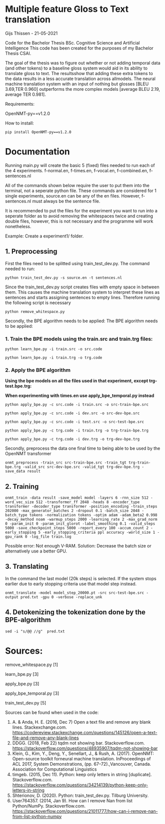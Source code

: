 # Multiple feature Gloss to Text translation 
Gijs Thissen - 21-05-2021

Code for the Bachelor Thesis BSc. Cognitive Science and Artificial Intelligence
This code has been created for the purposes of my Bachelor Thesis CSAI.

The goal of the thesis was to figure out whether or not adding temporal data (and other tokens) to a baseline gloss system would aid in its ability to translate gloss to text.
The resultsshow that adding these extra tokens to the data results in a less accurate translation across allmodels. The neural machine translation system with an input of nothing but glosses [BLEU 3.69,TER 0.960] outperforms the more complex models [average BLEU 2.19, average TER 0.981].


Requirements:

OpenNMT-py==v1.2.0

How to install:
```
pip install OpenNMT-py==v1.2.0
```

# Documentation

Running main.py will create the basic 5 (fixed) files needed to run each of the 4 experiments.
f-normal.en, f-times.en, f-vocal.en, f-combined.en, f-sentences.nl

All of the commands shown below require the user to put them into the terminal, not a seperate python file.
These commands are considered for 1 single experiments, source.en can be any of the en files. However, f-sentences.nl must always be the sentence file.

It is recommended to put the files for the experiment you want to run into a seperate folder as to avoid removing the whitespaces twice and creating double files, however, this is not necessary and the programme will work nonetheless.

Example:
Create a experiment1/ folder.

## 1. Preprocessing
First the files need to be splitted using train_test_dev.py. The command needed to run:
```
python train_test_dev.py -s source.en -t sentences.nl
```

Since the train_test_dev.py script creates files with empty space in between them. This causes the machine translation system to interpret these lines as sentences
and starts assigning sentences to empty lines. Therefore running the following script is necessary

```
python remove_whitespace.py
```

Secondly, the BPE algorithm needs to be applied:
The BPE algorithm needs to be applied:

### 1. Train the BPE models using the train.src and train.trg files:
```
python learn_bpe.py -i train.src -o src.code

python learn_bpe.py -i train.trg -o trg.code
```
### 2. Apply the BPE algorithm 

<strong>Using the bpe models on all the files used in that experiment, except trg-test.bpe.trg:

When experimenting with times.en use apply_bpe_temporal.py instead </strong>
```
python apply_bpe.py -c src.code -i train.src -o src-train-bpe.src

python apply_bpe.py -c src.code -i dev.src -o src-dev-bpe.src

python apply_bpe.py -c src.code -i test.src -o src-test-bpe.src

python apply_bpe.py -c trg.code -i train.trg -o trg-train-bpe.trg

python apply_bpe.py -c trg.code -i dev.trg -o trg-dev-bpe.trg
```

Secondly, preprocess the data one final time to being able to be used by the OpenNMT transformer
```
onmt_preprocess -train_src src-train-bpe.src -train_tgt trg-train-bpe.trg -valid_src src-dev-bpe.src -valid_tgt trg-dev-bpe.trg -save_data result
```
## 2. Training
```
onmt_train -data result -save_model model -layers 6 -rnn_size 512 -word_vec_size 512 -transformer_ff 2048 -heads 8 -encoder_type transformer -decoder_type transformer -position_encoding -train_steps 202000 -max_generator_batches 2 -dropout 0.1 -batch_size 2048 -batch_type tokens -normalization tokens -optim adam -adam_beta2 0.998 -decay_method noam -warmup_steps 2000 -learning_rate 2 -max_grad_norm 0 -param_init 0 -param_init_glorot -label_smoothing 0.1 -valid_steps 5000 -save_checkpoint_steps 5000 -report_every 100 -accum_count 2 -early_stopping 5 -early_stopping_criteria ppl accuracy -world_size 1 -gpu_rank 0 -log_file train.log
```

Possible error: Not enough V-RAM.
Solution: Decrease the batch size or alternatively use a better GPU.

## 3. Translating

In the command the last model (20k steps) is selected. If the system stops earlier due to early stopping criteria use that model step instead.
```
onmt_translate -model model_step_20000.pt -src src-test-bpe.src -output pred.txt -gpu 0 -verbose -replace_unk
```
## 4. Detokenizing the tokenization done by the BPE-algorithm
```
sed -i "s/@@ //g"  pred.txt
```
# Sources:

remove_whitespace.py [1]

learn_bpe.py [3]

apply_bpe.py [3]

apply_bpe_temporal.py [3]

train_test_dev.py [5]


Sources can be found when used in the code:

1. A. & Anda, H. E. (2016, Dec 7) Open a text file and remove any blank lines. Stackexchange.com. https://codereview.stackexchange.com/questions/145126/open-a-text-file-and-remove-any-blank-lines
2.  DDGG. (2018, Feb 22) tqdm not showing bar. Stackoverflow.com. https://stackoverflow.com/questions/48935907/tqdm-not-showing-bar
3. Klein, G., Kim, Y., Deng, Y., Senellart, J., & Rush, A. (2017). OpenNMT: Open-source toolkit forneural machine translation. InProceedings of ACL 2017, System Demonstrations, (pp. 67–72).,Vancouver, Canada. Association for Computational Linguistics
4. timgeb. (2015, Dec 11). Python: keep only letters in string [duplicate]. Stackoverflow.com. https://stackoverflow.com/questions/34214139/python-keep-only-letters-in-string
5. Shterionov, D. (2020). Python: train_test_dev.py. Tilburg University.
6. User764357. (2014, Jan 9). How can I remove Nan from list Python/NumPy. Stackoverflow.com. https://stackoverflow.com/questions/21011777/how-can-i-remove-nan-from-list-python-numpy
